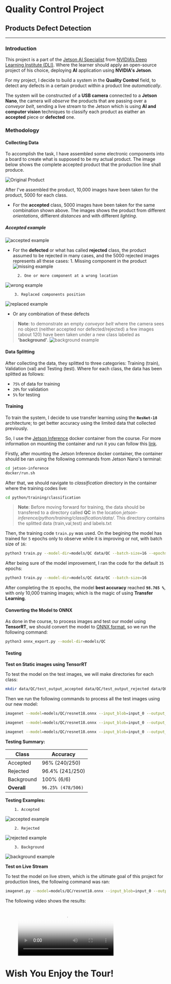 # Quality Control Project 
        
## Products Defect Detection

___
### Introduction

This project is a part of the [Jetson AI Specialist](https://developer.nvidia.com/embedded/learn/jetson-ai-certification-programs) from [NVIDIA’s Deep Learning Institute (DLI)](https://www.nvidia.com/en-us/training/). Where the learner should apply an open-source project of his choice, deploying **AI** application using **NVIDIA's Jetson**.

For my project, I decide to build a system in the **Quality Control** field, to detect any defects in a certain product within a product line *automatically*.

The system will be constructed of a **USB camera** connected to a **Jetson Nano**, the camera will *observe* the products that are passing over a *conveyor belt*, sending a live stream to the Jetson which is using **AI and computer vision** techniques to classify each product as eiather an **accepted** piece or **defected** one.

### Methodology

#### Collecting Data
To accomplish the task, I have assembled some electronic components into a board to create what is supposed to be my actual product. The image below shows the complete accepted product that the production line shall produce.

![Original Product](RMimages/OriginalProduct.jpeg)

After I've assembled the product, 10,000 images have been taken for the product, 5000 for each class.

- For the **accepted** class, 5000 images have been taken for the same combination shown above. The images shows the product from different *orientations*, diffierent *distances* and with different *lighting*.

##### Accepted example
![accepted example](RMimages/accepted.jpg)

- For the **defected** or what has called **rejected** class, the product assumed to be rejected in many cases, and the 5000 rejected images represents all these cases:
        1. Missing component in the product 
![missing example](RMimages/missing.jpg)

        2. One or more component at a wrong location 
![wrong example](RMimages/wrong.jpg)

        3. Replaced components position 
![replaced example](RMimages/replaced.jpg)



- Or any combination of these defects

>**Note**: to demonstrate an empty *conveyor belt* where the camera sees no object (neither accepted nor defected/rejected) a few images (about 120) have been taken under a new class labeled as **'background'**.
![background example](RMimages/background.jpg)

#### Data Splitting

After collecting the data, they splitted to three categories: Training (train), Validation (val) and Testing (test).
Where for each class, the data has been splitted as follows:
* `75%` of data for training
* `20%` for validation
* `5%` for testing


#### Training

To train the system, I decide to use transfer learning using the **`ResNet-18`** architecture; to get better accuracy using the limited data that collected previously.

So, I use the [Jetson Inference](https://github.com/dusty-nv/jetson-inference) docker container from the course. For more information on mounting the container and run it you can follow this [link](https://github.com/dusty-nv/jetson-inference/blob/master/docs/aux-docker.md).

Firstly, after mounting the Jetson Inference docker container, the container should be ran using the following commands from Jetson Nano's terminal:

```bash
cd jetson-inference
docker/run.sh
```
After that, we should navigate to *classification* directory in the container where the training codes live:

```bash
cd python/training/classification
```

>**Note**: Before moving forward for training, the data should be transfered to a directory called **QC** in the location *jetson-inference/python/training/classification/data/*.
This directory contains the splitted data (train,val,test) and labels.txt

Then, the training code `train.py` was used. On the begining the model has trained for `5` epochs only to observe while it is improving or not, with batch size of `16`:
```bash
python3 train.py --model-dir=models/QC data/QC --batch-size=16 --epochs=5
```
After being sure of the model improvement, I ran the code for the default `35` epochs:
```bash
python3 train.py --model-dir=models/QC data/QC --batch-size=16
```

After completing the `35` epochs, the model **best accuracy** reached **`98.765 %`**, with only 10,000 training images; which is the magic of using **Transfer Learning**.

#### Converting the Model to ONNX

As done in the course, to process images and test our model using **TensorRT**, we should convert the model to [ONNX format](https://onnx.ai/), so we run the following command:
```bash
python3 onnx_export.py --model-dir=models/QC
```

#### Testing 

**Test on Static images using TensorRT**

To test the model on the test images, we will make directories for each class:
```bash
mkdir data/QC/test_output_accepted data/QC/test_output_rejected data/QC/test_output_background
```
Then we run the following commands to process all the test images using our new model:
```bash
imagenet --model=models/QC/resnet18.onnx --input_blob=input_0 --output_blob=output_0 --labels=data/QC/labels.txt data/QC/test/accepted data/QC/test_output_accepted
```

```bash
imagenet --model=models/QC/resnet18.onnx --input_blob=input_0 --output_blob=output_0 --labels=data/QC/labels.txt data/QC/test/rejected data/QC/test_output_rejected
```

```bash
imagenet --model=models/QC/resnet18.onnx --input_blob=input_0 --output_blob=output_0 --labels=data/QC/labels.txt data/QC/test/background data/QC/test_output_background
```

**Testing Summary:**

**Class** | **Accuracy**
-------- | ---------------
Accepted | 96% (240/250)
Rejected | 96.4% (241/250)
Background | 100% (6/6)
**Overall** | `96.25% (478/506)`


**Testing Examples:**

        1. Accepted 
![accepted example](RMimages/accepted_test.jpg)

        2. Rejected 
![rejected example](RMimages/rejected_test.jpg)

        3. Background 
![background example](RMimages/background_test.jpg)

**Test on Live Stream**

To test the model on live strem, which is the ultimate goal of this project for production lines, the following command was ran:

```bash
imagenet.py --model=models/QC/resnet18.onnx --input_blob=input_0 --output_blob=output_0 --labels=data/QC/labels.txt /dev/video0
```

The following video shows the results:

<figure class="video_container">
  <video controls="true" allowfullscreen="true" poster="RMimages/poster.png">
    <source src="RMimages/LiveTest.mp4" type="video/mp4">
  </video>
</figure>

# Wish You Enjoy the Tour!
